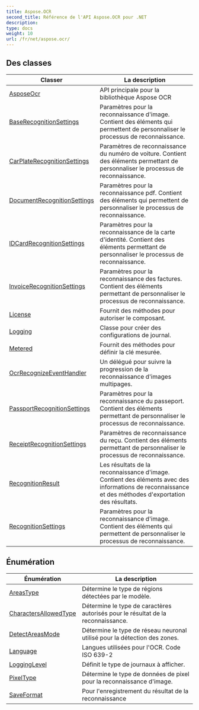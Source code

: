 ```yaml
---
title: Aspose.OCR
second_title: Référence de l'API Aspose.OCR pour .NET
description: 
type: docs
weight: 10
url: /fr/net/aspose.ocr/
---
```



## Des classes

| Classer | La description |
| --- | --- |
| [AsposeOcr](./asposeocr/) | API principale pour la bibliothèque Aspose OCR |
| [BaseRecognitionSettings](./baserecognitionsettings/) | Paramètres pour la reconnaissance d'image. Contient des éléments qui permettent de personnaliser le processus de reconnaissance. |
| [CarPlateRecognitionSettings](./carplaterecognitionsettings/) | Paramètres de reconnaissance du numéro de voiture. Contient des éléments permettant de personnaliser le processus de reconnaissance. |
| [DocumentRecognitionSettings](./documentrecognitionsettings/) | Paramètres pour la reconnaissance pdf. Contient des éléments qui permettent de personnaliser le processus de reconnaissance. |
| [IDCardRecognitionSettings](./idcardrecognitionsettings/) | Paramètres pour la reconnaissance de la carte d'identité. Contient des éléments permettant de personnaliser le processus de reconnaissance. |
| [InvoiceRecognitionSettings](./invoicerecognitionsettings/) | Paramètres pour la reconnaissance des factures. Contient des éléments permettant de personnaliser le processus de reconnaissance. |
| [License](./license/) | Fournit des méthodes pour autoriser le composant. |
| [Logging](./logging/) | Classe pour créer des configurations de journal. |
| [Metered](./metered/) | Fournit des méthodes pour définir la clé mesurée. |
| [OcrRecognizeEventHandler](./ocrrecognizeeventhandler/) | Un délégué pour suivre la progression de la reconnaissance d'images multipages. |
| [PassportRecognitionSettings](./passportrecognitionsettings/) | Paramètres pour la reconnaissance du passeport. Contient des éléments permettant de personnaliser le processus de reconnaissance. |
| [ReceiptRecognitionSettings](./receiptrecognitionsettings/) | Paramètres de reconnaissance du reçu. Contient des éléments permettant de personnaliser le processus de reconnaissance. |
| [RecognitionResult](./recognitionresult/) | Les résultats de la reconnaissance d'image. Contient des éléments avec des informations de reconnaissance et des méthodes d'exportation des résultats. |
| [RecognitionSettings](./recognitionsettings/) | Paramètres pour la reconnaissance d'image. Contient des éléments qui permettent de personnaliser le processus de reconnaissance. |
## Énumération

| Énumération | La description |
| --- | --- |
| [AreasType](./areastype/) | Détermine le type de régions détectées par le modèle. |
| [CharactersAllowedType](./charactersallowedtype/) | Détermine le type de caractères autorisés pour le résultat de la reconnaissance. |
| [DetectAreasMode](./detectareasmode/) | Détermine le type de réseau neuronal utilisé pour la détection des zones. |
| [Language](./language/) | Langues utilisées pour l'OCR. Code ISO 639-2 |
| [LoggingLevel](./logginglevel/) | Définit le type de journaux à afficher. |
| [PixelType](./pixeltype/) | Détermine le type de données de pixel pour la reconnaissance d'image. |
| [SaveFormat](./saveformat/) | Pour l'enregistrement du résultat de la reconnaissance |


